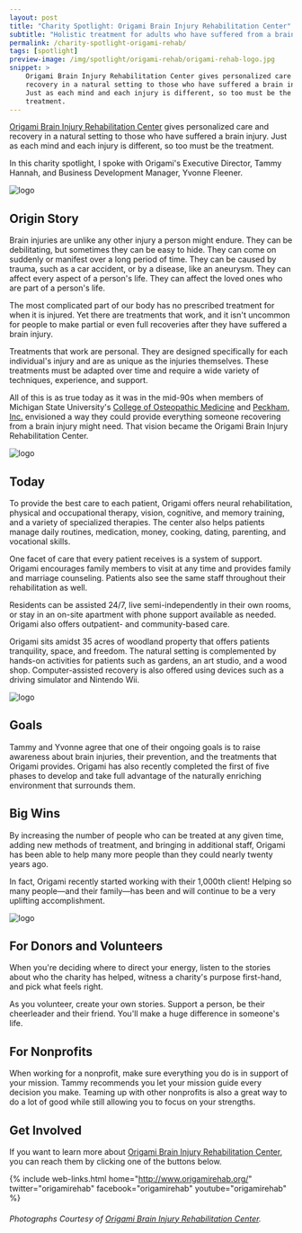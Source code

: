 ```yaml
---
layout: post
title: "Charity Spotlight: Origami Brain Injury Rehabilitation Center"
subtitle: "Holistic treatment for adults who have suffered from a brain injury."
permalink: /charity-spotlight-origami-rehab/
tags: [spotlight]
preview-image: /img/spotlight/origami-rehab/origami-rehab-logo.jpg
snippet: >
    Origami Brain Injury Rehabilitation Center gives personalized care and
    recovery in a natural setting to those who have suffered a brain injury.
    Just as each mind and each injury is different, so too must be the
    treatment.
---
```


[Origami Brain Injury Rehabilitation Center][1] gives personalized care and recovery in a natural setting to those who have suffered a brain injury. Just as each mind and each injury is different, so too must be the treatment.

In this charity spotlight, I spoke with Origami's Executive Director, Tammy Hannah, and Business Development Manager, Yvonne Fleener.

![][4]

## Origin Story

Brain injuries are unlike any other injury a person might endure. They can be debilitating, but sometimes they can be easy to hide. They can come on suddenly or manifest over a long period of time. They can be caused by trauma, such as a car accident, or by a disease, like an aneurysm. They can affect every aspect of a person's life. They can affect the loved ones who are part of a person's life.

The most complicated part of our body has no prescribed treatment for when it is injured. Yet there are treatments that work, and it isn't uncommon for people to make partial or even full recoveries after they have suffered a brain injury.

Treatments that work are personal. They are designed specifically for each individual's injury and are as unique as the injuries themselves. These treatments must be adapted over time and require a wide variety of techniques, experience, and support.

All of this is as true today as it was in the mid-90s when members of Michigan State University's [College of Osteopathic Medicine][2] and [Peckham, Inc.][3] envisioned a way they could provide everything someone recovering from a brain injury might need. That vision became the Origami Brain Injury Rehabilitation Center.

![][5]

## Today

To provide the best care to each patient, Origami offers neural rehabilitation, physical and occupational therapy, vision, cognitive, and memory training, and a variety of specialized therapies. The center also helps patients manage daily routines, medication, money, cooking, dating, parenting, and vocational skills.

One facet of care that every patient receives is a system of support. Origami encourages family members to visit at any time and provides family and marriage counseling. Patients also see the same staff throughout their rehabilitation as well.

Residents can be assisted 24/7, live semi-independently in their own rooms, or stay in an on-site apartment with phone support available as needed. Origami also offers outpatient- and community-based care.

Origami sits amidst 35 acres of woodland property that offers patients tranquility, space, and freedom. The natural setting is complemented by hands-on activities for patients such as gardens, an art studio, and a wood shop. Computer-assisted recovery is also offered using devices such as a driving simulator and Nintendo Wii.

![][6]

## Goals

Tammy and Yvonne agree that one of their ongoing goals is to raise awareness about brain injuries, their prevention, and the treatments that Origami provides. Origami has also recently completed the first of five phases to develop and take full advantage of the naturally enriching environment that surrounds them.

## Big Wins

By increasing the number of people who can be treated at any given time, adding new methods of treatment, and bringing in additional staff, Origami has been able to help many more people than they could nearly twenty years ago.

In fact, Origami recently started working with their 1,000th client! Helping so many people&mdash;and their family&mdash;has been and will continue to be a very uplifting accomplishment.

![][7]

## For Donors and Volunteers

When you're deciding where to direct your energy, listen to the stories about who the charity has helped, witness a charity's purpose first-hand, and pick what feels right.

As you volunteer, create your own stories. Support a person, be their cheerleader and their friend. You'll make a huge difference in someone's life.

## For Nonprofits

When working for a nonprofit, make sure everything you do is in support of your mission. Tammy recommends you let your mission guide every decision you make. Teaming up with other nonprofits is also a great way to do a lot of good while still allowing you to focus on your strengths.

## Get Involved

If you want to learn more about [Origami Brain Injury Rehabilitation Center][1], you can reach them by clicking one of the buttons below.

{% include web-links.html home="http://www.origamirehab.org/" twitter="origamirehab" facebook="origamirehab" youtube="origamirehab" %}

###### Photographs Courtesy of [Origami Brain Injury Rehabilitation Center][1].



[1]: http://www.origamirehab.org/ "Origami Brain Injury Rehabilitation Center Homepage"
[2]: http://www.pmr.msu.edu/ "Michigan State University College of Osteopathic Medicine, Physical Medicine and Rehabilitation Department Homepage"
[3]: http://www.peckham.org/ "Peckham, Inc. Homepage"
[4]: /img/spotlight/origami-rehab/origami-rehab-logo.png "logo"
[5]: /img/spotlight/origami-rehab/origami-rehab-logo.png "logo"
[6]: /img/spotlight/origami-rehab/origami-rehab-logo.png "logo"
[7]: /img/spotlight/origami-rehab/origami-rehab-logo.png "logo"
